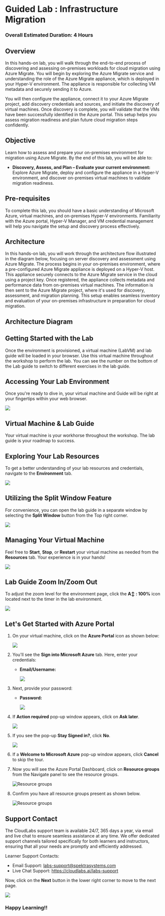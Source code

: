 # Guided Lab : Infrastructure Migration
 
### Overall Estimated Duration: 4 Hours

## Overview
In this hands-on lab, you will walk through the end-to-end process of discovering and assessing on-premises workloads for cloud migration using Azure Migrate. You will begin by exploring the Azure Migrate service and understanding the role of the Azure Migrate appliance, which is deployed in your Hyper-V environment. The appliance is responsible for collecting VM metadata and securely sending it to Azure.

You will then configure the appliance, connect it to your Azure Migrate project, add discovery credentials and sources, and initiate the discovery of virtual machines. Once discovery is complete, you will validate that the VMs have been successfully identified in the Azure portal. This setup helps you assess migration readiness and plan future cloud migration steps confidently.

## Objective
Learn how to assess and prepare your on-premises environment for migration using Azure Migrate. By the end of this lab, you will be able to:

- **Discovery, Assess, and Plan – Evaluate your current environment:** Explore Azure Migrate, deploy and configure the appliance in a Hyper-V environment, and discover on-premises virtual machines to validate migration readiness. 

## Pre-requisites
To complete this lab, you should have a basic understanding of Microsoft Azure, virtual machines, and on-premises Hyper-V environments. Familiarity with the Azure portal, Hyper-V Manager, and VM credential management will help you navigate the setup and discovery process effectively.

## Architecture
In this hands-on lab, you will work through the architecture flow illustrated in the diagram below, focusing on server discovery and assessment using Azure Migrate. The process begins in your on-premises environment, where a pre-configured Azure Migrate appliance is deployed on a Hyper-V host. This appliance securely connects to the Azure Migrate service in the cloud using a project key. Once registered, the appliance collects metadata and performance data from on-premises virtual machines. The information is then sent to the Azure Migrate project, where it's used for discovery, assessment, and migration planning. This setup enables seamless inventory and evaluation of your on-premises infrastructure in preparation for cloud migration.

## Architecture Diagram

## Getting Started with the Lab
Once the environment is provisioned, a virtual machine (LabVM) and lab guide will be loaded in your browser. Use this virtual machine throughout the workshop to perform the lab. You can see the number on the bottom of the Lab guide to switch to different exercises in the lab guide.

## Accessing Your Lab Environment
 
Once you're ready to dive in, your virtual machine and Guide will be right at your fingertips within your web browser.

   ![](./Images/30052025(1)new.png)

## Virtual Machine & Lab Guide
 
Your virtual machine is your workhorse throughout the workshop. The lab guide is your roadmap to success.
 
## Exploring Your Lab Resources
 
To get a better understanding of your lab resources and credentials, navigate to the **Environment** tab.

   ![](./Images/30052025(2)new.png)
 
## Utilizing the Split Window Feature
 
For convenience, you can open the lab guide in a separate window by selecting the **Split Window** button from the Top right corner.
 
   ![](./Images/30052025(3)new.png)
 
## Managing Your Virtual Machine
 
Feel free to **Start**, **Stop**, or **Restart** your virtual machine as needed from the **Resources** tab. Your experience is in your hands!
 
  ![](./Images/30052025(4)new.png)

## Lab Guide Zoom In/Zoom Out

To adjust the zoom level for the environment page, click the **A↕ : 100%** icon located next to the timer in the lab environment.

   ![](./Images/30052025(5)new.png)
 
## Let's Get Started with Azure Portal
 
1. On your virtual machine, click on the **Azure Portal** icon as shown below:
 
    ![](./Images/GS1new.png)
 
2. You'll see the **Sign into Microsoft Azure** tab. Here, enter your credentials:
 
   - **Email/Username:** <inject key="AzureAdUserEmail"></inject>
 
      ![](./Images/GS2new.png)
 
3. Next, provide your password:
 
   - **Password:** <inject key="AzureAdUserPassword"></inject>
 
      ![](./Images/GS3new.png)

4. If **Action required** pop-up window appears, click on **Ask later**.

      ![](./Images/ask-later-01new.png)
 
4. If you see the pop-up **Stay Signed in?**, click **No**.

      ![](./Images/GS9new.png)

6. If a **Welcome to Microsoft Azure** pop-up window appears, click **Cancel** to skip the tour.

7. Now you will see the Azure Portal Dashboard, click on **Resource groups** from the Navigate panel to see the resource groups.

   ![](Images/select-rgnew.png "Resource groups")
   
8. Confirm you have all resource groups present as shown below.

   ![](Images/upimage10new.png "Resource groups")
 
## Support Contact
The CloudLabs support team is available 24/7, 365 days a year, via email and live chat to ensure seamless assistance at any time. We offer dedicated support channels tailored specifically for both learners and instructors, ensuring that all your needs are promptly and efficiently addressed.

Learner Support Contacts:

- Email Support: labs-support@spektrasystems.com
- Live Chat Support: https://cloudlabs.ai/labs-support

Now, click on the **Next** button in the lower right corner to move to the next page.

   ![](./Images/GS4new.png)

### Happy Learning!!
